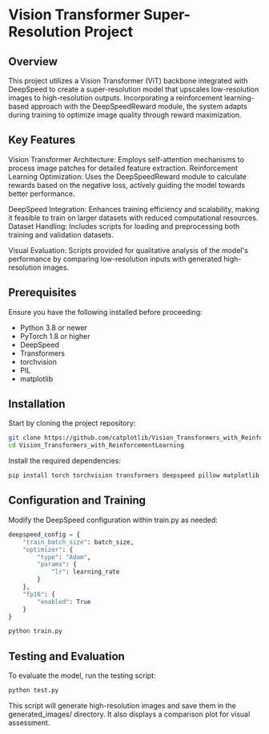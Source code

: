# Vision Transformer Super-Resolution Project

## Overview
This project utilizes a Vision Transformer (ViT) backbone integrated with DeepSpeed to create a super-resolution model that upscales low-resolution images to high-resolution outputs. Incorporating a reinforcement learning-based approach with the DeepSpeedReward module, the system adapts during training to optimize image quality through reward maximization.

## Key Features
Vision Transformer Architecture: Employs self-attention mechanisms to process image patches for detailed feature extraction.
Reinforcement Learning Optimization: Uses the DeepSpeedReward module to calculate rewards based on the negative loss, actively guiding the model towards better performance.

DeepSpeed Integration: Enhances training efficiency and scalability, making it feasible to train on larger datasets with reduced computational resources.
Dataset Handling: Includes scripts for loading and preprocessing both training and validation datasets.

Visual Evaluation: Scripts provided for qualitative analysis of the model's performance by comparing low-resolution inputs with generated high-resolution images.

## Prerequisites
Ensure you have the following installed before proceeding:

- Python 3.8 or newer
- PyTorch 1.8 or higher
- DeepSpeed
- Transformers
- torchvision
- PIL
- matplotlib

## Installation
Start by cloning the project repository:

```bash
git clone https://github.com/catplotlib/Vision_Transformers_with_ReinforcementLearning
cd Vision_Transformers_with_ReinforcementLearning
```

Install the required dependencies:

```bash
pip install torch torchvision transformers deepspeed pillow matplotlib
```

## Configuration and Training
Modify the DeepSpeed configuration within train.py as needed:

```python
deepspeed_config = {
    "train_batch_size": batch_size,
    "optimizer": {
        "type": "Adam",
        "params": {
            "lr": learning_rate
        }
    },
    "fp16": {
        "enabled": True
    }
}
```

```bash
python train.py
```

## Testing and Evaluation
To evaluate the model, run the testing script:

```bash
python test.py
```

This script will generate high-resolution images and save them in the generated_images/ directory. It also displays a comparison plot for visual assessment.